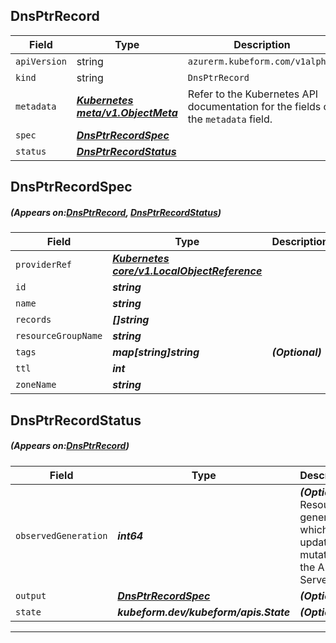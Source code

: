## DnsPtrRecord
| Field | Type | Description |
| ------ | ----- | ----------- |
| `apiVersion` | string | `azurerm.kubeform.com/v1alpha1` |
|    `kind` | string | `DnsPtrRecord` |
| `metadata` | ***[Kubernetes meta/v1.ObjectMeta](https://kubernetes.io/docs/reference/generated/kubernetes-api/v1.13/#objectmeta-v1-meta)***|Refer to the Kubernetes API documentation for the fields of the `metadata` field.|
| `spec` | ***[DnsPtrRecordSpec](#DnsPtrRecordSpec)***||
| `status` | ***[DnsPtrRecordStatus](#DnsPtrRecordStatus)***||
## DnsPtrRecordSpec
##### (Appears on:[DnsPtrRecord](#DnsPtrRecord), [DnsPtrRecordStatus](#DnsPtrRecordStatus))
| Field | Type | Description |
| ------ | ----- | ----------- |
| `providerRef` | ***[Kubernetes core/v1.LocalObjectReference](https://kubernetes.io/docs/reference/generated/kubernetes-api/v1.13/#localobjectreference-v1-core)***||
| `id` | ***string***||
| `name` | ***string***||
| `records` | ***[]string***||
| `resourceGroupName` | ***string***||
| `tags` | ***map[string]string***| ***(Optional)*** |
| `ttl` | ***int***||
| `zoneName` | ***string***||
## DnsPtrRecordStatus
##### (Appears on:[DnsPtrRecord](#DnsPtrRecord))
| Field | Type | Description |
| ------ | ----- | ----------- |
| `observedGeneration` | ***int64***| ***(Optional)*** Resource generation, which is updated on mutation by the API Server.|
| `output` | ***[DnsPtrRecordSpec](#DnsPtrRecordSpec)***| ***(Optional)*** |
| `state` | ***kubeform.dev/kubeform/apis.State***| ***(Optional)*** |
---
